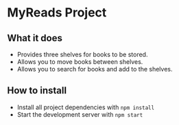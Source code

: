 # MyReads Project

## What it does

* Provides three shelves for books to be stored.
* Allows you to move books between shelves.
* Allows you to search for books and add to the shelves.

## How to install
* Install all project dependencies with `npm install`
* Start the development server with `npm start`